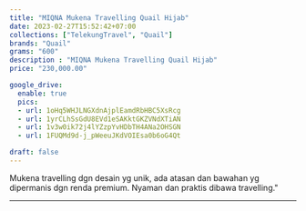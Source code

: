 ```yaml
---
title: "MIQNA Mukena Travelling Quail Hijab"
date: 2023-02-27T15:52:42+07:00
collections: ["TelekungTravel", "Quail"]
brands: "Quail"
grams: "600"
description : "MIQNA Mukena Travelling Quail Hijab"
price: "230,000.00"

google_drive:
  enable: true
  pics:
  - url: 1oHq5WHJLNGXdnAjplEamdRbHBC5XsRcg
  - url: 1yrCLhSsGdU8EVd1eSAKktGKZVNdXTiAN
  - url: 1v3w0ik72j4lYZzpYvHDbTH4ANa2OHSGN
  - url: 1FUQMd9d-j_pWeeuJKdVOIEsa0b6oG4Qt

draft: false
---
```


Mukena travelling dgn desain yg unik, ada atasan dan bawahan yg dipermanis dgn renda premium. Nyaman dan praktis dibawa travelling."

---------    
 
